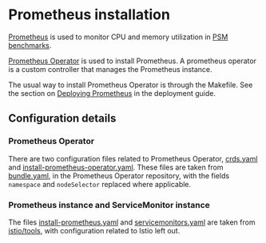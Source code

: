 # Prometheus installation

[Prometheus](https://prometheus.io) is used to monitor CPU and memory
utilization in [PSM benchmarks](../README.md#psm-benchmarks).

[Prometheus Operator](https://github.com/prometheus-operator/prometheus-operator)
is used to install Prometheus. A prometheus operator is a custom controller that
manages the Prometheus instance.

The usual way to install Prometheus Operator is through the Makefile. See the
section on [Deploying Prometheus](../../doc/deployment.md#deploying-prometheus)
in the deployment guide.

## Configuration details

### Prometheus Operator

There are two configuration files related to Prometheus Operator,
[crds.yaml](crds/bases/crds.yaml) and
[install-prometheus-operator.yaml](install-prometheus-operator.yaml). These
files are taken from
[bundle.yaml](https://raw.githubusercontent.com/prometheus-operator/prometheus-operator/v0.55.0/bundle.yaml),
in the Prometheus Operator repository, with the fields `namespace` and
`nodeSelector` replaced where applicable.

### Prometheus instance and ServiceMonitor instance

The files [install-prometheus.yaml](install-prometheus.yaml) and
[servicemonitors.yaml](servicemonitors.yaml) are taken from
[istio/tools](https://github.com/istio/tools/), with configuration related to
Istio left out.
